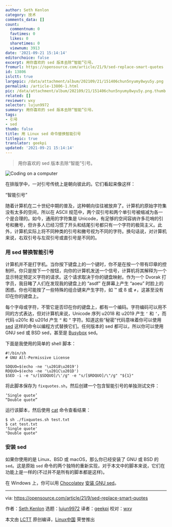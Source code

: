 ```yaml
---
author: Seth Kenlon
category: 技术
comments_data: []
count:
  commentnum: 0
  favtimes: 0
  likes: 0
  sharetimes: 0
  viewnum: 3913
date: '2021-09-21 15:14:14'
editorchoice: false
excerpt: 用你喜欢的 sed 版本去除“智能”引号。
fromurl: https://opensource.com/article/21/9/sed-replace-smart-quotes
id: 13806
islctt: true
largepic: /data/attachment/album/202109/21/151406chun5nyumy8wyu5y.png
permalink: /article-13806-1.html
pic: /data/attachment/album/202109/21/151406chun5nyumy8wyu5y.png.thumb.jpg
related: []
reviewer: wxy
selector: lujun9972
summary: 用你喜欢的 sed 版本去除“智能”引号。
tags:
- 引号
- sed
thumb: false
title: 用 Linux sed 命令替换智能引号
titlepic: true
translator: geekpi
updated: '2021-09-21 15:14:14'
---
```



> 
> 用你喜欢的 sed 版本去除“智能”引号。
> 
> 
> 


![](/data/attachment/album/202109/21/151406chun5nyumy8wyu5y.png "Coding on a computer")


在排版学中，一对引号传统上是朝向彼此的。它们看起来像这样：


“智能引号”


随着计算机在二十世纪中期的普及，这种朝向往往被放弃了。计算机的原始字符集没有太多的空间，所以在 ASCII 规范中，两个双引号和两个单引号被缩减为各一个是合理的。如今，通用的字符集是 Unicode，有足够的空间容纳许多花哨的引号和撇号，但许多人已经习惯了开头和结尾引号都只有一个字符的极简主义。此外，计算机实际上将不同种类的引号和撇号视为不同的字符。换句话说，对计算机来说，右双引号与左双引号或直引号是不同的。


### 用 sed 替换智能引号


计算机并不是打字机。当你按下键盘上的一个键时，你不是在按一个带有印章的控制杆。你只是按下一个按钮，向你的计算机发送一个信号，计算机将其解释为一个显示特定预定义字符的请求。这个请求取决于你的键盘映射。作为一个 Dvorak 打字员，我目睹了人们在发现我的键盘上的 “asdf” 在屏幕上产生 “aoeu” 时脸上的困惑。你也可能按了一些特殊的组合键来产生字符，如 ™ 或 ß 或 ≠，这甚至没有印在你的键盘上。


每个字母或字符，不管它是否印在你的键盘上，都有一个编码。字符编码可以用不同的方式表达，但对计算机来说，Unicode 序列 u2018 和 u2019 产生 `‘` 和 `’`，而代码 u201c 和 u201d 产生 `“` 和 `”` 字符。知道这些“秘密”代码意味着你可以使用 [sed](https://opensource.com/article/20/12/sed) 这样的命令以编程方式替换它们。任何版本的 sed 都可以，所以你可以使用 GNU sed 或 BSD sed，甚至是 [Busybox](https://opensource.com/article/21/8/what-busybox) sed。


下面是我使用的简单的 shell 脚本：



```
#!/bin/sh
# GNU All-Permissive License

SDQUO=$(echo -ne '\u2018\u2019')
RDQUO=$(echo -ne '\u201C\u201D')
$SED -i -e "s/[$SDQUO]/\'/g" -e "s/[$RDQUO]/\"/g" "${1}"

```

将此脚本保存为 `fixquotes.sh`，然后创建一个包含智能引号的单独测试文件：



```
‘Single quote’
“Double quote”

```

运行该脚本，然后使用 [cat](https://opensource.com/article/19/2/getting-started-cat-command) 命令查看结果：



```
$ sh ./fixquotes.sh test.txt
$ cat test.txt
'Single quote'
"Double quote"

```

### 安装 sed


如果你使用的是 Linux、BSD 或 macOS，那么你已经安装了 GNU 或 BSD 的 `sed`。这是原始 `sed` 命令的两个独特的重新实现，对于本文中的脚本来说，它们在功能上是一样的(不过并不是所有的脚本都是这样)。


在 Windows 上，你可以用 [Chocolatey](https://opensource.com/article/20/3/chocolatey) [安装 GNU sed](https://chocolatey.org/packages/sed)。




---


via: <https://opensource.com/article/21/9/sed-replace-smart-quotes>


作者：[Seth Kenlon](https://opensource.com/users/seth) 选题：[lujun9972](https://github.com/lujun9972) 译者：[geekpi](https://github.com/geekpi) 校对：[wxy](https://github.com/wxy)


本文由 [LCTT](https://github.com/LCTT/TranslateProject) 原创编译，[Linux中国](https://linux.cn/) 荣誉推出
